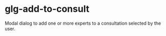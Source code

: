 # glg-add-to-consult
Modal dialog to add one or more experts to a consultation selected by the user.
